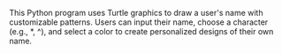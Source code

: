 This Python program uses Turtle graphics to draw a user's name with customizable patterns. Users can input their name, choose a character (e.g., *, ^), and select a color to create personalized designs of their own name.